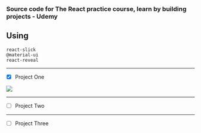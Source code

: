 ### Source code for The React practice course, learn by building projects - Udemy

## Using
`react-slick` <br />
`@material-ui` <br />
`react-reveal` <br />

---
- [x] Project One<br />

![](carrousel.gif)<br />

---
- [ ] Project Two<br />

---
- [ ] Project Three<br />


